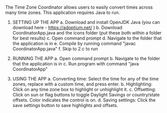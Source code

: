 The Time Zone Coordinator allows users to easily convert times across many time zones. This application requires Java to run.

1. SETTING UP THE APP
   a. Download and install OpenJDK Java (you can download here - https://adoptium.net/ )
   b. Download CoordinatorApp.java and the icons folder (put these both within a folder for best results)
   c. Open command prompt
   d. Navigate to the folder that the application is in
   e. Compile by running command "javac CoordinatorApp.java"
   f. Skip to 2.c to run

2. RUNNING THE APP
   a. Open command prompt
   b. Navigate to the folder that the application is in
   c. Run program with command "java CoordinatorApp"
   
3. USING THE APP
   a. Converting time: Select the time for any of the time zones, replace with a custom time, and press enter.
   b. Highlighting: Click on any time zone box to highlight or unhighlight it.
   c. Offsetting: Click on sun or flag buttons to toggle Daylight Savings or country/state offsets. Color indicates the control is on.
   d. Saving settings: Click the save settings button to save highlights and offsets.
